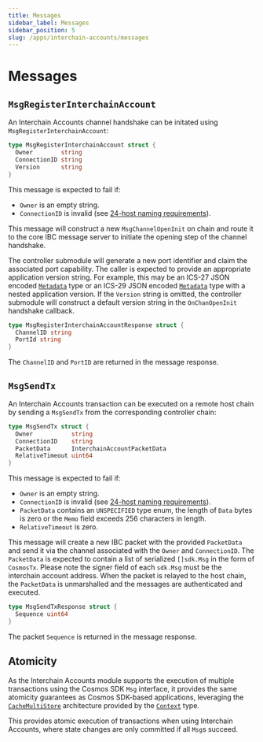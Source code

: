 ```yaml
---
title: Messages
sidebar_label: Messages
sidebar_position: 5
slug: /apps/interchain-accounts/messages
---
```



# Messages

## `MsgRegisterInterchainAccount`

An Interchain Accounts channel handshake can be initated using `MsgRegisterInterchainAccount`:

```go
type MsgRegisterInterchainAccount struct {
  Owner        string
  ConnectionID string
  Version      string
}
```

This message is expected to fail if:

- `Owner` is an empty string.
- `ConnectionID` is invalid (see [24-host naming requirements](https://github.com/cosmos/ibc/blob/master/spec/core/ics-024-host-requirements/README.md#paths-identifiers-separators)).

This message will construct a new `MsgChannelOpenInit` on chain and route it to the core IBC message server to initiate the opening step of the channel handshake.

The controller submodule will generate a new port identifier and claim the associated port capability. The caller is expected to provide an appropriate application version string. For example, this may be an ICS-27 JSON encoded [`Metadata`](https://github.com/cosmos/ibc-go/blob/v6.0.0/proto/ibc/applications/interchain_accounts/v1/metadata.proto#L11) type or an ICS-29 JSON encoded [`Metadata`](https://github.com/cosmos/ibc-go/blob/v6.0.0/proto/ibc/applications/fee/v1/metadata.proto#L11) type with a nested application version.
If the `Version` string is omitted, the controller submodule will construct a default version string in the `OnChanOpenInit` handshake callback.

```go
type MsgRegisterInterchainAccountResponse struct {
  ChannelID string
  PortId string
}
```

The `ChannelID` and `PortID` are returned in the message response.

## `MsgSendTx`

An Interchain Accounts transaction can be executed on a remote host chain by sending a `MsgSendTx` from the corresponding controller chain:

```go
type MsgSendTx struct {
  Owner           string
  ConnectionID    string
  PacketData      InterchainAccountPacketData 
  RelativeTimeout uint64
}
```

This message is expected to fail if:

- `Owner` is an empty string.
- `ConnectionID` is invalid (see [24-host naming requirements](https://github.com/cosmos/ibc/blob/master/spec/core/ics-024-host-requirements/README.md#paths-identifiers-separators)).
- `PacketData` contains an `UNSPECIFIED` type enum, the length of `Data` bytes is zero or the `Memo` field exceeds 256 characters in length.
- `RelativeTimeout` is zero.

This message will create a new IBC packet with the provided `PacketData` and send it via the channel associated with the `Owner` and `ConnectionID`.
The `PacketData` is expected to contain a list of serialized `[]sdk.Msg` in the form of `CosmosTx`. Please note the signer field of each `sdk.Msg` must be the interchain account address.
When the packet is relayed to the host chain, the `PacketData` is unmarshalled and the messages are authenticated and executed.

```go
type MsgSendTxResponse struct {
  Sequence uint64
}
```

The packet `Sequence` is returned in the message response.

## Atomicity

As the Interchain Accounts module supports the execution of multiple transactions using the Cosmos SDK `Msg` interface, it provides the same atomicity guarantees as Cosmos SDK-based applications, leveraging the [`CacheMultiStore`](https://docs.cosmos.network/main/core/store.html#cachemultistore) architecture provided by the [`Context`](https://docs.cosmos.network/main/core/context.html) type.

This provides atomic execution of transactions when using Interchain Accounts, where state changes are only committed if all `Msg`s succeed.
